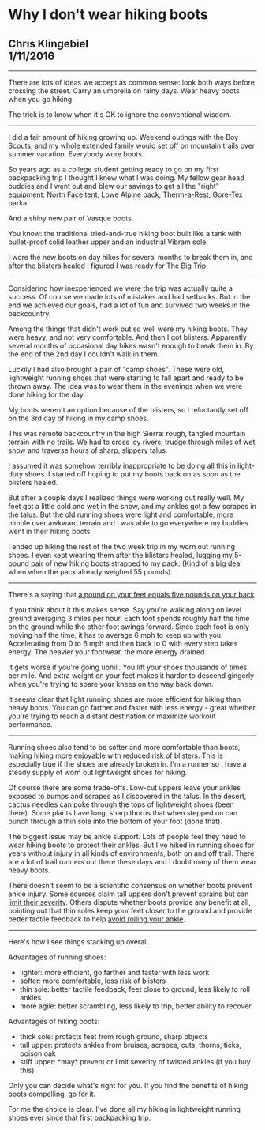 Why I don't wear hiking boots
=============================

Chris Klingebiel\
1/11/2016
-----------------

------------------------------------------------------------------------

There are lots of ideas we accept as common sense: look both ways before
crossing the street. Carry an umbrella on rainy days. Wear heavy boots
when you go hiking.

The trick is to know when it's OK to ignore the conventional wisdom.

------------------------------------------------------------------------

I did a fair amount of hiking growing up. Weekend outings with the Boy
Scouts, and my whole extended family would set off on mountain trails
over summer vacation. Everybody wore boots.

So years ago as a college student getting ready to go on my first
backpacking trip I thought I knew what I was doing. My fellow gear head
buddies and I went out and blew our savings to get all the "right"
equipment: North Face tent, Lowe Alpine pack, Therm-a-Rest, Gore-Tex
parka.

And a shiny new pair of Vasque boots.

You know: the traditional tried-and-true hiking boot built like a tank
with bullet-proof solid leather upper and an industrial Vibram sole.

I wore the new boots on day hikes for several months to break them in,
and after the blisters healed I figured I was ready for The Big Trip.

------------------------------------------------------------------------

Considering how inexperienced we were the trip was actually quite a
success. Of course we made lots of mistakes and had setbacks. But in the
end we achieved our goals, had a lot of fun and survived two weeks in
the backcountry.

Among the things that didn't work out so well were my hiking boots. They
were heavy, and not very comfortable. And then I got blisters.
Apparently several months of occasional day hikes wasn't enough to break
them in. By the end of the 2nd day I couldn't walk in them.

Luckily I had also brought a pair of "camp shoes". These were old,
lightweight running shoes that were starting to fall apart and ready to
be thrown away. The idea was to wear them in the evenings when we were
done hiking for the day.

My boots weren't an option because of the blisters, so I reluctantly set
off on the 3rd day of hiking in my camp shoes.

This was remote backcountry in the high Sierra: rough, tangled mountain
terrain with no trails. We had to cross icy rivers, trudge through miles
of wet snow and traverse hours of sharp, slippery talus.

I assumed it was somehow terribly inappropriate to be doing all this in
light-duty shoes. I started off hoping to put my boots back on as soon
as the blisters healed.

But after a couple days I realized things were working out really well.
My feet got a little cold and wet in the snow, and my ankles got a few
scrapes in the talus. But the old running shoes were light and
comfortable, more nimble over awkward terrain and I was able to go
everywhere my buddies went in their hiking boots.

I ended up hiking the rest of the two week trip in my worn out running
shoes. I even kept wearing them after the blisters healed, lugging my
5-pound pair of new hiking boots strapped to my pack. (Kind of a big
deal when when the pack already weighed 55 pounds).

------------------------------------------------------------------------

There's a saying that [a pound on your feet equals five pounds on your
back](http://www.fjaderlatt.se/2009/11/weight-on-your-feet.html)

If you think about it this makes sense. Say you're walking along on
level ground averaging 3 miles per hour. Each foot spends roughly half
the time on the ground while the other foot swings forward. Since each
foot is only moving half the time, it has to average 6 mph to keep up
with you. Accelerating from 0 to 6 mph and then back to 0 with every
step takes energy. The heavier your footwear, the more energy drained.

It gets worse if you're going uphill. You lift your shoes thousands of
times per mile. And extra weight on your feet makes it harder to descend
gingerly when you're trying to spare your knees on the way back down.

It seems clear that light running shoes are more efficient for hiking
than heavy boots. You can go farther and faster with less energy - great
whether you're trying to reach a distant destination or maximize workout
performance.

------------------------------------------------------------------------

Running shoes also tend to be softer and more comfortable than boots,
making hiking more enjoyable with reduced risk of blisters. This is
especially true if the shoes are already broken in. I'm a runner so I
have a steady supply of worn out lightweight shoes for hiking.

Of course there are some trade-offs. Low-cut uppers leave your ankles
exposed to bumps and scrapes as I discovered in the talus. In the
desert, cactus needles can poke through the tops of lightweight shoes
(been there). Some plants have long, sharp thorns that when stepped on
can punch through a thin sole into the bottom of your foot (done that).

The biggest issue may be ankle support. Lots of people feel they need to
wear hiking boots to protect their ankles. But I've hiked in running
shoes for years without injury in all kinds of environments, both on and
off trail. There are a lot of trail runners out there these days and I
doubt many of them wear heavy boots.

There doesn't seem to be a scientific consensus on whether boots prevent
ankle injury. Some sources claim tall uppers don't prevent sprains but
can [limit their
severity](http://articles.baltimoresun.com/1991-04-02/features/1991092202_1_ankle-sprains-reebok-ankle-and-foot).
Others dispute whether boots provide any benefit at all, pointing out
that thin soles keep your feet closer to the ground and provide better
tactile feedback to help [avoid rolling your
ankle](http://sectionhiker.com/myth-or-fact-do-hiking-boots-prevent-sprained-ankles/).

------------------------------------------------------------------------

Here's how I see things stacking up overall.

Advantages of running shoes:

-   lighter: more efficient, go farther and faster with less work
-   softer: more comfortable, less risk of blisters
-   thin sole: better tactile feedback, feet close to ground, less
    likely to roll ankles
-   more agile: better scrambling, less likely to trip, better ability
    to recover

Advantages of hiking boots:

-   thick sole: protects feet from rough ground, sharp objects
-   tall upper: protects ankles from bruises, scrapes, cuts, thorns,
    ticks, poison oak
-   stiff upper: \*may\* prevent or limit severity of twisted ankles (if
    you buy this)

Only you can decide what's right for you. If you find the benefits of
hiking boots compelling, go for it.

For me the choice is clear. I've done all my hiking in lightweight
running shoes ever since that first backpacking trip.
